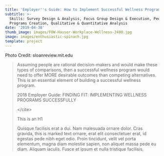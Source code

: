 ```yaml
---
title: 'Employer''s Guide: How to Implement Successful Wellness Programs '
subtitle: >-
  Skills: Survey Design & Analysis, Focus Group Design & Execution, People (HR)
  Programs Creation, Qualitative & Quantitative Analysis
date: '2019-04-30'
thumb_image: images/FOW-Hauser-Workplace-Wellness-2400.jpg
image: images/enthusiastic-spinach.jpg
template: project
---
```

Photo Credit: sloanreview.mit.edu

> [](https://sloanreview.mit.edu/article/do-workplace-wellness-programs-really-work/)
>
> Assuming people are rational decision-makers and would make these types of comparisons, then a successful wellness program would need to offer MORE desirable outcomes than competing alternatives. This is an essential element of building a successful wellness program.
>
> 2018 Employer Guide: FINDING FIT: IMPLEMENTING WELLNESS PROGRAMS SUCCESSFULLY
>
>  \</cite>
>
> This is an H1
>
> Quisque facilisis erat a dui. Nam malesuada ornare dolor. Cras gravida, this is marked text ornare, erat elit consectetuer erat, id egestas pede nibh eget odio. Proin tincidunt, velit vel porta elementum, magna diam molestie sapien, non aliquet massa pede eu diam. Aliquam iaculis. Fusce et ipsum et nulla tristique facilisis.
